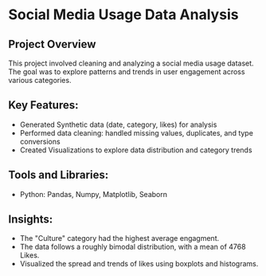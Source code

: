 # Social Media Usage Data Analysis

## Project Overview
This project involved cleaning and analyzing a social media usage dataset. The goal was to explore patterns and trends in user engagement across various categories.

## Key Features:
- Generated Synthetic data (date, category, likes) for analysis
- Performed data cleaning: handled missing values, duplicates, and type conversions
- Created Visualizations to explore data distribution and category trends

## Tools and Libraries:
- Python: Pandas, Numpy, Matplotlib, Seaborn

## Insights:
- The "Culture" category had the highest average engagment.
- The data follows a roughly bimodal distribution, with a mean of 4768 Likes.
- Visualized the spread and trends of likes using boxplots and histograms.



```python

```
